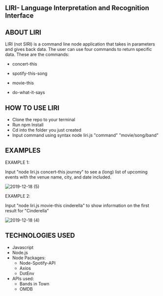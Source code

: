 ## LIRI- Language Interpretation and Recognition Interface

## ABOUT LIRI
LIRI (not SIRI) is a command line node application that takes in parameters and gives back data. The user can use four commands to return specific data. These are the commands:

* concert-this

* spotify-this-song

* movie-this

* do-what-it-says

## HOW TO USE LIRI

* Clone the repo to your terminal
* Run npm Install
* Cd into the folder you just created
* Input command using syntax node liri.js "command" "movie/song/band"

## EXAMPLES

EXAMPLE 1:

Input "node liri.js concert-this journey" to see a (long) list of upcoming events with the venue name, city, and date included.


![2019-12-18 (5)](https://user-images.githubusercontent.com/55059602/71144269-14e3fd00-21e3-11ea-9141-85f01799ce56.png)

EXAMPLE 2:

Input "node liri.js movie-this cinderella" to show information on the first result for "Cinderella"

![2019-12-18 (4)](https://user-images.githubusercontent.com/55059602/71141892-3a6d0880-21db-11ea-9aea-dd89020200e5.png)

## TECHNOLOGIES USED

* Javascript
* Node.js
* Node Packages:
    * Node-Spotify-API
    * Axios
    * DotEnv
* APIs used:
    * Bands in Town
    * OMDB

